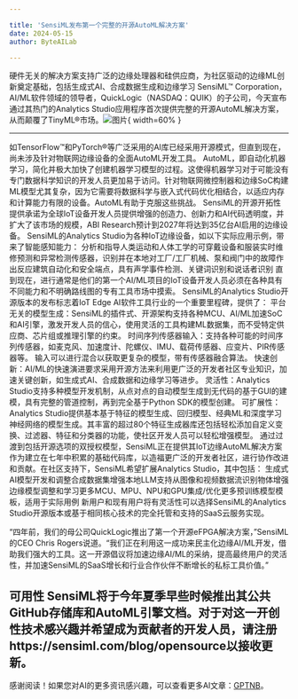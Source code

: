 ```yaml
---

title: 'SensiML发布第一个完整的开源AutoML解决方案'
date: 2024-05-15
author: ByteAILab

---
```


硬件无关的解决方案支持广泛的边缘处理器和硅供应商，为社区驱动的边缘ML创新奠定基础，包括生成式AI、合成数据生成和边缘学习
SensiML™ Corporation，AI/ML软件领域的领导者，QuickLogic（NASDAQ：QUIK）的子公司，今天宣布通过其热门的Analytics Studio应用程序首次提供完整的开源AutoML解决方案，从而颠覆了TinyML®市场。![图片](https://ai-techpark.com/wp-content/uploads/2024/05/Sens-960x540.jpg){ width=60% }

---
 如TensorFlow™和PyTorch®等广泛采用的AI库已经采用开源模式，但直到现在，尚未涉及针对物联网边缘设备的全面AutoML开发工具。
AutoML，即自动化机器学习，简化并极大加快了创建机器学习模型的过程。这使得机器学习对于可能没有专门数据科学知识的开发人员更加易于访问。针对物联网微控制器和边缘SoC构建ML模型尤其复杂，因为它需要将数据科学与嵌入式代码优化相结合，以适应内存和计算能力有限的设备。AutoML有助于克服这些挑战。
SensiML的开源开拓性提供承诺为全球IoT设备开发人员提供增强的创造力、创新力和AI代码透明度，并扩大了该市场的规模，ABI Research预计到2027年将达到35亿台AI启用的边缘设备。 SensiML的Analytics Studio为各种IoT边缘设备，如以下实际应用示例，带来了智能感知能力：
分析和指导人类运动和人体工学的可穿戴设备和服装实时维修预测和异常检测传感器，识别并在本地对工厂/工厂机械、泵和阀门中的故障作出反应建筑自动化和安全端点，具有声学事件检测、关键词识别和说话者识别
直到现在，进行通常是他们的第一个AI/ML项目的IoT设备开发人员必须在各种具有不同能力和不明确路线图的专有工具市场中摸索。 SensiML的Analytics Studio开源版本的发布标志着IoT Edge AI软件工具行业的一个重要里程碑，提供了：
平台无关的模型生成：SensiML的插件式、开源架构支持各种MCU、AI/ML加速SoC和AI引擎，激发开发人员的信心，使用灵活的工具构建ML数据集，而不受特定供应商、芯片组或推理引擎的约束。
时间序列传感器输入：支持各种可能的时间序列传感器，如麦克风、加速度计、陀螺仪、IMU、载荷传感器、应变片、PIR传感器等。 输入可以进行混合以获取更复杂的模型，带有传感器融合算法。
快速创新：AI/ML的快速演进要求采用开源方法来利用更广泛的开发者社区专业知识，加速关键创新，如生成式AI、合成数据和边缘学习等进步。
灵活性：Analytics Studio支持多种模型开发机制，从点对点的自动模型生成到无代码的基于GUI的建模，具有完整的管道控制，再到完全基于Python SDK的模型创建。
可扩展性：Analytics Studio提供基本基于特征的模型生成、回归模型、经典ML和深度学习神经网络的模型生成。其丰富的超过80个特征生成器库还包括轻松添加自定义变换、过滤器、特征和分类器的功能，使社区开发人员可以轻松增强模型。
通过过渡到包括开源选项的双授权模型，SensiML正在提供其IoT边缘AutoML解决方案作为建立在七年中积累的基础代码库，以造福更广泛的开发者社区，进行协作改进和贡献。在社区支持下，SensiML希望扩展Analytics Studio，其中包括：
生成式AI模型开发和调整合成数据集增强本地LLM支持从图像和视频数据流识别物体增强边缘模型调整和学习更多MCU、MPU、NPU和GPU集成/优化更多预训练模型模板，适用于实际用例
新用户和现有用户将有灵活性可以选择SensiML的Analytics Studio开源版本或基于相同核心技术的完全托管和支持的SaaS云服务实现。

“四年前，我们的母公司QuickLogic推出了第一个开源eFPGA解决方案，”SensiML的CEO Chris Rogers说道。“我们正在利用这一成功来民主化边缘AI/ML开发，借助我们强大的工具。这一开源倡议将加速边缘AI/ML的采纳，提高最终用户的灵活性，并加速SensiML的SaaS增长和行业合作伙伴不断增长的私标工具价值。”

可用性
SensiML将于今年夏季早些时候推出其公共GitHub存储库和AutoML引擎文档。对于对这一开创性技术感兴趣并希望成为贡献者的开发人员，请注册https://sensiml.com/blog/opensource以接收更新。
---
感谢阅读！如果您对AI的更多资讯感兴趣，可以查看更多AI文章：[GPTNB](https://gptnb.com)。